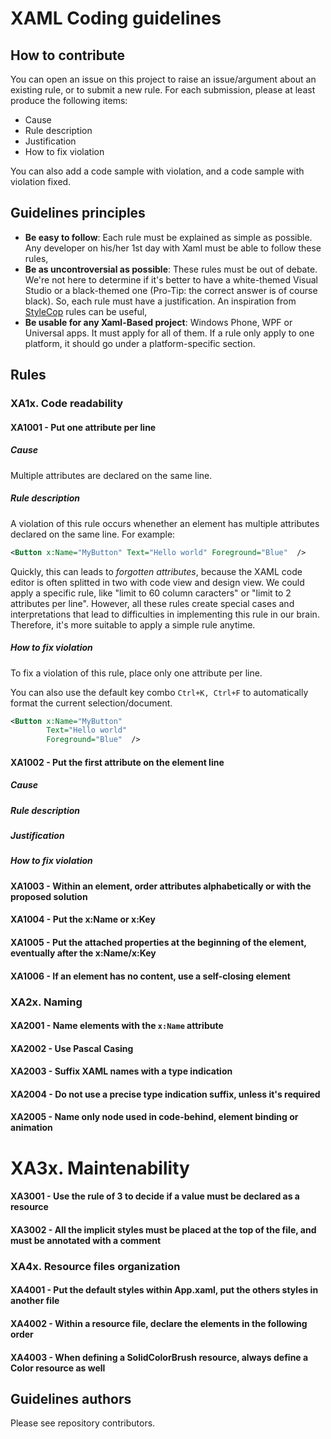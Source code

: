 XAML Coding guidelines
======================

## How to contribute

You can open an issue on this project to raise an issue/argument about an existing rule, or to submit a new rule. For each submission, please at least produce the following items:

- Cause
- Rule description
- Justification
- How to fix violation

You can also add a code sample with violation, and a code sample with violation fixed.

## Guidelines principles

- **Be easy to follow**: Each rule must be explained as simple as possible. Any developer on his/her 1st day with Xaml must be able to follow these rules,
- **Be as uncontroversial as possible**: These rules must be out of debate. We're not here to determine if it's better to have a white-themed Visual Studio or a black-themed one (Pro-Tip: the correct answer is of course black). So, each rule must have a justification. An inspiration from [StyleCop](http://www.stylecop.com/docs/StyleCop%20Rules.html) rules can be useful,
- **Be usable for any Xaml-Based project**: Windows Phone, WPF or Universal apps. It must apply for all of them. If a rule only apply to one platform, it should go under a platform-specific section.


## Rules


### XA1x. Code readability

#### XA1001 - Put one attribute per line

##### **Cause**

Multiple attributes are declared on the same line.

##### **Rule description**

A violation of this rule occurs whenether an element has multiple attributes declared on the same line. For example: 

```xml
<Button x:Name="MyButton" Text="Hello world" Foreground="Blue"  />
```

Quickly, this can leads to *forgotten attributes*, because the XAML code editor is often splitted in two with code view and design view. We could apply a specific rule, like "limit to 60 column caracters" or "limit to 2 attributes per line". However, all these rules create special cases and interpretations that lead to difficulties in implementing this rule in our brain. Therefore, it's more suitable to apply a simple rule anytime.

##### **How to fix violation**

To fix a violation of this rule, place only one attribute per line.

You can also use the default key combo `Ctrl+K, Ctrl+F` to automatically format the current selection/document.

```xml
<Button x:Name="MyButton" 
        Text="Hello world" 
        Foreground="Blue"  />
```

#### XA1002 - Put the first attribute on the element line

##### **Cause**

##### **Rule description**
##### **Justification**
##### **How to fix violation**

#### XA1003 - Within an element, order attributes alphabetically or with the proposed solution
#### XA1004 - Put the x:Name or x:Key
#### XA1005 - Put the attached properties at the beginning of the element, eventually after the x:Name/x:Key
#### XA1006 - If an element has no content, use a self-closing element


### XA2x. Naming

#### XA2001 - Name elements with the `x:Name` attribute
#### XA2002 - Use Pascal Casing
#### XA2003 - Suffix XAML names with a type indication
#### XA2004 - Do not use a precise type indication suffix, unless it's required
#### XA2005 - Name only node used in code-behind, element binding or animation



# XA3x. Maintenability

#### XA3001 - Use the rule of 3 to decide if a value must be declared as a resource
#### XA3002 - All the implicit styles must be placed at the top of the file, and must be annotated with a comment



### XA4x. Resource files organization

#### XA4001 - Put the default styles within App.xaml, put the others styles in another file
#### XA4002 - Within a resource file, declare the elements in the following order
#### XA4003 - When defining a SolidColorBrush resource, always define a Color resource as well


## Guidelines authors

Please see repository contributors.
